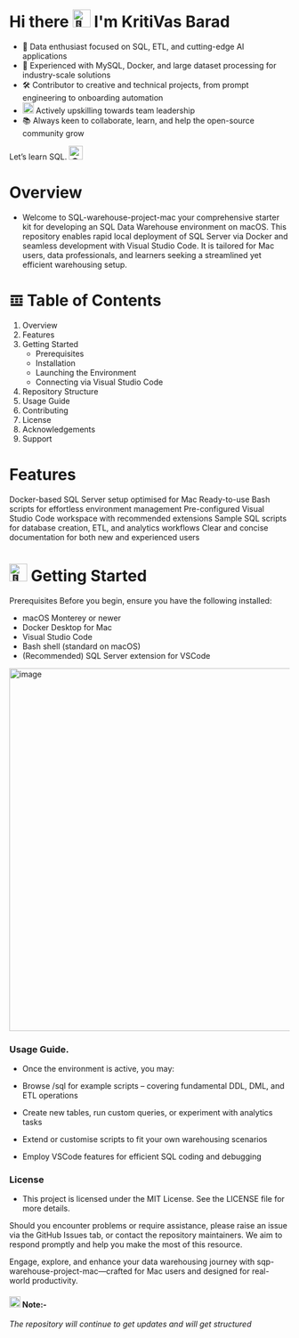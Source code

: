 # Hi there <picture> <source srcset="https://fonts.gstatic.com/s/e/notoemoji/latest/1f44b/512.webp" type="image/webp"> <img src="https://fonts.gstatic.com/s/e/notoemoji/latest/1f44b/512.gif" alt="👋" width="32" height="32"></picture> I'm KritiVas Barad

- 🚀 Data enthusiast focused on SQL, ETL, and cutting-edge AI applications
- 💼 Experienced with MySQL, Docker, and large dataset processing for industry-scale solutions
- 🛠️ Contributor to creative and technical projects, from prompt engineering to onboarding automation
- <picture> <source srcset="https://fonts.gstatic.com/s/e/notoemoji/latest/1f3af/512.webp" type="image/webp"> <img src="https://fonts.gstatic.com/s/e/notoemoji/latest/1f3af/512.gif" alt="🎯" width="20" height="20"> </picture> Actively upskilling towards team leadership
- 📚 Always keen to collaborate, learn, and help the open-source community grow

Let’s learn SQL. <picture> <source srcset="https://fonts.gstatic.com/s/e/notoemoji/latest/1f393/512.webp" type="image/webp"> <img src="https://fonts.gstatic.com/s/e/notoemoji/latest/1f393/512.gif" alt="🎓" width="25" height="25"> </picture>

# **Overview**
- Welcome to SQL-warehouse-project-mac your comprehensive starter kit for developing an SQL Data Warehouse environment on macOS.
This repository enables rapid local deployment of SQL Server via Docker and seamless development with Visual Studio Code.
It is tailored for Mac users, data professionals, and learners seeking a streamlined yet efficient warehousing setup.

# 𝌞 **Table of Contents**
1. Overview
2. Features
3. Getting Started
   - Prerequisites
   - Installation
   - Launching the Environment
   - Connecting via Visual Studio Code
4. Repository Structure
5. Usage Guide
6. Contributing
7. License
8. Acknowledgements
9. Support


# **Features**
Docker-based SQL Server setup optimised for Mac
Ready-to-use Bash scripts for effortless environment management
Pre-configured Visual Studio Code workspace with recommended extensions
Sample SQL scripts for database creation, ETL, and analytics workflows
Clear and concise documentation for both new and experienced users

# <picture> <source srcset="https://fonts.gstatic.com/s/e/notoemoji/latest/1f3c1/512.webp" type="image/webp"> <img src="https://fonts.gstatic.com/s/e/notoemoji/latest/1f3c1/512.gif" alt="🏁" width="32" height="32"> </picture> **Getting Started**

Prerequisites
Before you begin, ensure you have the following installed:
- macOS Monterey or newer
- Docker Desktop for Mac
- Visual Studio Code
- Bash shell (standard on macOS)
- (Recommended) SQL Server extension for VSCode


<img width="1561" height="652" alt="image" src="https://github.com/user-attachments/assets/d0ef87f5-39df-4cb8-b5dc-b3af7d9f6cb2" />


### **Usage Guide**.
- Once the environment is active, you may:

  
- Browse /sql for example scripts – covering fundamental DDL, DML, and ETL operations
- Create new tables, run custom queries, or experiment with analytics tasks
- Extend or customise scripts to fit your own warehousing scenarios
- Employ VSCode features for efficient SQL coding and debugging

### **License**
- This project is licensed under the MIT License. See the LICENSE file for more details.



Should you encounter problems or require assistance, please raise an issue via the GitHub Issues tab, or contact the repository maintainers. We aim to respond promptly and help you make the most of this resource.

Engage, explore, and enhance your data warehousing journey with sqp-warehouse-project-mac—crafted for Mac users and designed for real-world productivity.

#### <picture> <source srcset="https://fonts.gstatic.com/s/e/notoemoji/latest/270f_fe0f/512.webp" type="image/webp"> <img src="https://fonts.gstatic.com/s/e/notoemoji/latest/270f_fe0f/512.gif" alt="✏" width="20" height="20"> </picture> **Note:-**
_The repository will continue to get updates and will get structured_
